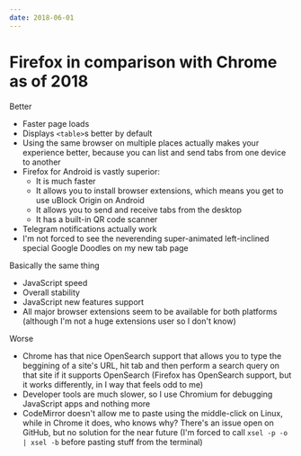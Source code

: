 ```yaml
---
date: 2018-06-01
---
```


# Firefox in comparison with Chrome as of 2018

Better
  - Faster page loads
  - Displays `<table>`s better by default
  - Using the same browser on multiple places actually makes your experience better, because you can list and send tabs from one device to another
  - Firefox for Android is vastly superior:
    - It is much faster
    - It allows you to install browser extensions, which means you get to use uBlock Origin on Android
    - It allows you to send and receive tabs from the desktop
    - It has a built-in QR code scanner
  - Telegram notifications actually work
  - I'm not forced to see the neverending super-animated left-inclined special Google Doodles on my new tab page

Basically the same thing
  - JavaScript speed
  - Overall stability
  - JavaScript new features support
  - All major browser extensions seem to be available for both platforms (although I'm not a huge extensions user so I don't know)

Worse
  - Chrome has that nice OpenSearch support that allows you to type the beggining of a site's URL, hit tab and then perform a search query on that site if it supports OpenSearch (Firefox has OpenSearch support, but it works differently, in I way that feels odd to me)
  - Developer tools are much slower, so I use Chromium for debugging JavaScript apps and nothing more
  - CodeMirror doesn't allow me to paste using the middle-click on Linux, while in Chrome it does, who knows why? There's an issue open on GitHub, but no solution for the near future (I'm forced to call `xsel -p -o | xsel -b` before pasting stuff from the terminal)
